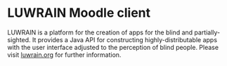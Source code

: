 
# LUWRAIN Moodle client

LUWRAIN is a platform for the creation of apps for the blind and partially-sighted.
It provides a Java API for constructing highly-distributable apps
with the user interface adjusted to the perception of blind people.
Please visit [luwrain.org](http://luwrain.org/?lang=en) for further information.
